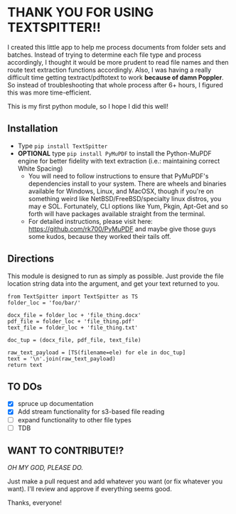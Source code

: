 # THANK YOU FOR USING TEXTSPITTER!! #

I created this little app to help me process documents from folder sets and batches.  Instead of trying to determine each file type and process accordingly, I thought it would be more prudent to read file names and then route text extraction functions accordingly.  Also, I was having a really difficult time getting textract/pdftotext to work **because of damn Poppler**.  So instead of troubleshooting that whole process after 6+ hours, I figured this was more time-efficient.

This is my first python module, so I hope I did this well!

## Installation ##
* Type `pip install TextSpitter`
* **OPTIONAL** type `pip install PyMuPDF` to install the Python-MuPDF engine for better fidelity with text extraction (i.e.: maintaining correct White Spacing)
	* You will need to follow instructions to ensure that PyMuPDF's dependencies install to your system.  There are wheels and binaries available for Windows, Linux, and MacOSX, though if you're on something weird like NetBSD/FreeBSD/specialty linux distros, you may e SOL.  Fortunately, CLI options like Yum, Pkgin, Apt-Get and so forth will have packages available straight from the terminal.
	* For detailed instructions, please visit here: https://github.com/rk700/PyMuPDF and maybe give those guys some kudos, because they worked their tails off.

## Directions ##
This module is designed to run as simply as possible.  Just provide the file location string data into the argument, and get your text returned to you.

```
from TextSpitter import TextSpitter as TS
folder_loc = 'foo/bar/'

docx_file = folder_loc + 'file_thing.docx'
pdf_file = folder_loc + 'file_thing.pdf'
text_file = folder_loc + 'file_thing.txt'

doc_tup = (docx_file, pdf_file, text_file)

raw_text_payload = [TS(filename=ele) for ele in doc_tup]
text = '\n'.join(raw_text_payload)
return text
```

## TO DOs ##
* [x] spruce up documentation
* [X] Add stream functionality for s3-based file reading
* [ ] expand functionality to other file types
* [ ] TDB

## WANT TO CONTRIBUTE!? ##
_*OH MY GOD, PLEASE DO.*_

Just make a pull request and add whatever you want (or fix whatever you want).  I'll review and approve if everything seems good.  

Thanks, everyone!
